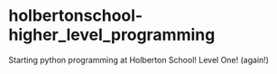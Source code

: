 # holbertonschool-higher_level_programming
Starting python programming at Holberton School!
Level One! (again!)
